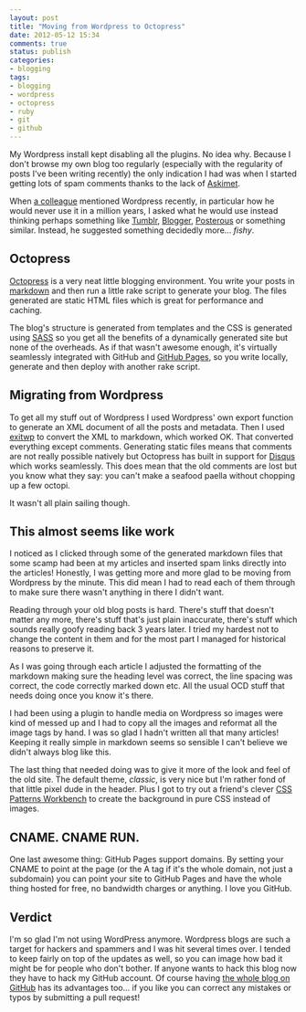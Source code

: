 ```yaml
---
layout: post
title: "Moving from Wordpress to Octopress"
date: 2012-05-12 15:34
comments: true
status: publish
categories: 
- blogging
tags: 
- blogging
- wordpress
- octopress
- ruby
- git
- github
---
```


My Wordpress install kept disabling all the plugins. No idea why. Because I don't browse my own blog too regularly (especially with the regularity of posts I've been writing recently) the only indication I had was when I started getting lots of spam comments thanks to the lack of [Askimet](http://akismet.com/).

When [a colleague](http://www.twitter.com/elduderino78) mentioned Wordpress recently, in particular how he would never use it in a million years, I asked what he would use instead thinking perhaps something like [Tumblr](http://www.tumblr.com), [Blogger](http://www.blogger.com), [Posterous](http://www.posterous.com) or something similar. Instead, he suggested something decidedly more... _fishy_.


## Octopress

[Octopress](http://octopress.org/) is a very neat little blogging environment. You write your posts in [markdown](http://daringfireball.net/projects/markdown/) and then run a little rake script to generate your blog. The files generated are static HTML files which is great for performance and caching.

The blog's structure is generated from templates and the CSS is generated using [SASS](http://sass-lang.com/) so you get all the benefits of a dynamically generated site but none of the overheads. As if that wasn't awesome enough, it's virtually seamlessly integrated with GitHub and [GitHub Pages](http://pages.github.com/), so you write locally, generate and then deploy with another rake script.


## Migrating from Wordpress

To get all my stuff out of Wordpress I used Wordpress' own export function to generate an XML document of all the posts and metadata. Then I used [exitwp](https://github.com/thomasf/exitwp) to convert the XML to markdown, which worked OK. That converted everything except comments. Generating static files means that comments are not really possible natively but Octopress has built in support for [Disqus](http://disqus.com/) which works seamlessly. This does mean that the old comments are lost but you know what they say: you can't make a seafood paella without chopping up a few octopi.

It wasn't all plain sailing though.


## This almost seems like work

I noticed as I clicked through some of the generated markdown files that some scamp had been at my articles and inserted spam links directly into the articles! Honestly, I was getting more and more glad to be moving from Wordpress by the minute. This did mean I had to read each of them through to make sure there wasn't anything in there I didn't want. 

Reading through your old blog posts is hard. There's stuff that doesn't matter any more, there's stuff that's just plain inaccurate, there's stuff which sounds really goofy reading back 3 years later. I tried my hardest not to change the content in them and for the most part I managed for historical reasons to preserve it.

As I was going through each article I adjusted the formatting of the markdown making sure the heading level was correct, the line spacing was correct, the code correctly marked down etc. All the usual OCD stuff that needs doing once you know it's there.

I had been using a plugin to handle media on Wordpress so images were kind of messed up and I had to copy all the images and reformat all the image tags by hand. I was so glad I hadn't written all that many articles! Keeping it really simple in markdown seems so sensible I can't believe we didn't always blog like this.

The last thing that needed doing was to give it more of the look and feel of the old site. The default theme, _classic_, is very nice but I'm rather fond of that little pixel dude in the header. Plus I got to try out a friend's clever [CSS Patterns Workbench](http://glan.github.com/CSS-Patterns-Workbench/) to create the background in pure CSS instead of images.


## CNAME. CNAME RUN.

One last awesome thing: GitHub Pages support domains. By setting your CNAME to point at the page (or the A tag if it's the whole domain, not just a subdomain) you can point your site to GitHub Pages and have the whole thing hosted for free, no bandwidth charges or anything. I love you GitHub.


## Verdict

I'm so glad I'm not using WordPress anymore. Wordpress blogs are such a target for hackers and spammers and I was hit several times over. I tended to keep fairly on top of the updates as well, so you can image how bad it might be for people who don't bother. If anyone wants to hack this blog now they have to hack my GitHub account. Of course having [the whole blog on GitHub](https://github.com/markstickley/norestfortheweekend) has its advantages too... if you like you can correct any mistakes or typos by submitting a pull request!
